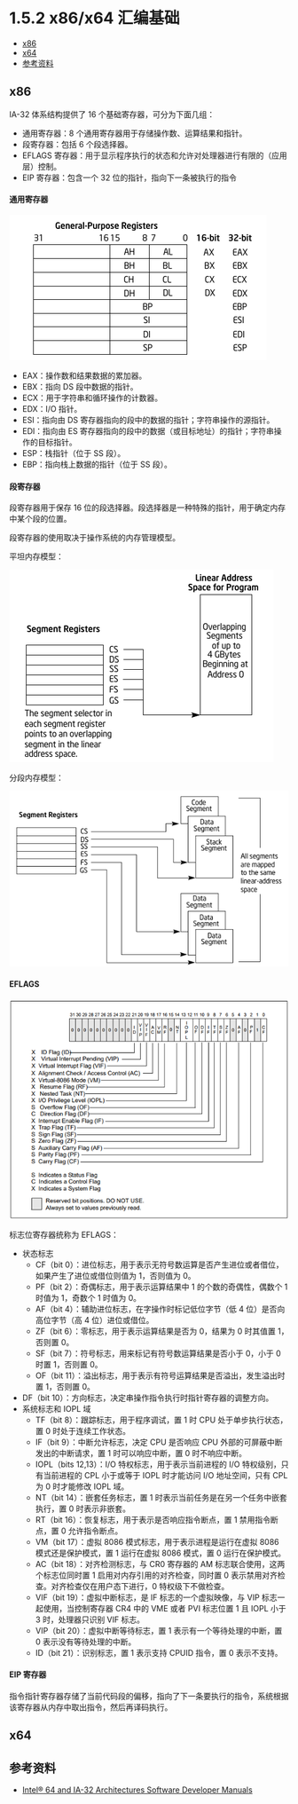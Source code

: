 # 1.5.2 x86/x64 汇编基础

- [x86](#x86)
- [x64](#x64)
- [参考资料](#参考资料)


## x86

IA-32 体系结构提供了 16 个基础寄存器，可分为下面几组：
- 通用寄存器：8 个通用寄存器用于存储操作数、运算结果和指针。
- 段寄存器：包括 6 个段选择器。
- EFLAGS 寄存器：用于显示程序执行的状态和允许对处理器进行有限的（应用层）控制。
- EIP 寄存器：包含一个 32 位的指针，指向下一条被执行的指令

#### 通用寄存器

![](../pic/1.5.2_general.png)

- EAX：操作数和结果数据的累加器。
- EBX：指向 DS 段中数据的指针。
- ECX：用于字符串和循环操作的计数器。
- EDX：I/O 指针。
- ESI：指向由 DS 寄存器指向的段中的数据的指针；字符串操作的源指针。
- EDI：指向由 ES 寄存器指向的段中的数据（或目标地址）的指针；字符串操作的目标指针。
- ESP：栈指针（位于 SS 段）。
- EBP：指向栈上数据的指针（位于 SS 段）。

#### 段寄存器
段寄存器用于保存 16 位的段选择器。段选择器是一种特殊的指针，用于确定内存中某个段的位置。

段寄存器的使用取决于操作系统的内存管理模型。

平坦内存模型：

![](../pic/1.5.2_flat.png)

分段内存模型：

![](../pic/1.5.2_segmented.png)

#### EFLAGS

![](../pic/1.5.2_eflags.png)

标志位寄存器统称为 EFLAGS：
- 状态标志
  - CF（bit 0）：进位标志，用于表示无符号数运算是否产生进位或者借位，如果产生了进位或借位则值为 1，否则值为 0。
  - PF（bit 2）：奇偶标志，用于表示运算结果中 1 的个数的奇偶性，偶数个 1 时值为 1，奇数个 1 时值为 0。
  - AF（bit 4）：辅助进位标志，在字操作时标记低位字节（低 4 位）是否向高位字节（高 4 位）进位或借位。
  - ZF（bit 6）：零标志，用于表示运算结果是否为 0，结果为 0 时其值置 1，否则置 0。
  - SF（bit 7）：符号标志，用来标记有符号数运算结果是否小于 0，小于 0 时置 1，否则置 0。
  - OF（bit 11）：溢出标志，用于表示有符号运算结果是否溢出，发生溢出时置 1，否则置 0。
- DF（bit 10）：方向标志，决定串操作指令执行时指针寄存器的调整方向。
- 系统标志和 IOPL 域
  - TF（bit 8）：跟踪标志，用于程序调试，置 1 时 CPU 处于单步执行状态，置 0 时处于连续工作状态。
  - IF（bit 9）：中断允许标志，决定 CPU 是否响应 CPU 外部的可屏蔽中断发出的中断请求，置 1 时可以响应中断，置 0 时不响应中断。
  - IOPL（bits 12,13）：I/O 特权标志，用于表示当前进程的 I/O 特权级别，只有当前进程的 CPL 小于或等于 IOPL 时才能访问 I/O 地址空间，只有 CPL 为 0 时才能修改 IOPL 域。
  - NT（bit 14）：嵌套任务标志，置 1 时表示当前任务是在另一个任务中嵌套执行，置 0 时表示非嵌套。
  - RT（bit 16）：恢复标志，用于表示是否响应指令断点，置 1 禁用指令断点，置 0 允许指令断点。
  - VM（bit 17）：虚拟 8086 模式标志，用于表示进程是运行在虚拟 8086 模式还是保护模式，置 1 运行在虚拟 8086 模式，置 0 运行在保护模式。
  - AC（bit 18）：对齐检测标志，与 CR0 寄存器的 AM 标志联合使用，这两个标志位同时置 1 启用对内存引用的对齐检查，同时置 0 表示禁用对齐检查。对齐检查仅在用户态下进行，0 特权级下不做检查。
  - VIF（bit 19）：虚拟中断标志，是 IF 标志的一个虚拟映像，与 VIP 标志一起使用，当控制寄存器 CR4 中的 VME 或者 PVI 标志位置 1 且 IOPL 小于 3 时，处理器只识别 VIF 标志。
  - VIP（bit 20）：虚拟中断等待标志，置 1 表示有一个等待处理的中断，置 0 表示没有等待处理的中断。
  - ID（bit 21）：识别标志，置 1 表示支持 CPUID 指令，置 0 表示不支持。

#### EIP 寄存器
指令指针寄存器存储了当前代码段的偏移，指向了下一条要执行的指令，系统根据该寄存器从内存中取出指令，然后再译码执行。


## x64

## 参考资料
- [Intel® 64 and IA-32 Architectures Software Developer Manuals](https://software.intel.com/en-us/articles/intel-sdm)
